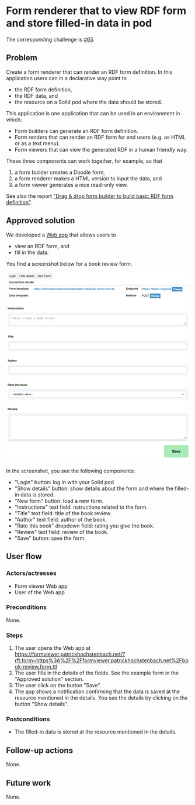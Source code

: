 <!--
Fill in the WebIDs of the people below.
Leave this in comments!
It's possible to have multiple people per role.

Challenge/scenario creator:
  - https://patrickhochstenbach.net/profile/card#me
Solution creator:
  - https://patrickhochstenbach.net/profile/card#me
Report writer:
  - https://pieterheyvaert.com/#me
-->

# Form renderer that to view RDF form and store filled-in data in pod

The corresponding challenge is [#65](https://github.com/SolidLabResearch/Challenges/issues/65).

## Problem

Create a form renderer that can render an RDF form definition.
In this application users can in a declarative way point to 

- the RDF form definition, 
- the RDF data, and
- the resource on a Solid pod where the data should be stored.

This application is one application that can be used in an environment in which:

- Form builders can generate an RDF form definition.
- Form renders that can render an RDF form for end users (e.g. as HTML or as a text menu).
- Form viewers that can view the generated RDF in a human friendly way.

These three components can work together, for example, so that

1. a form builder creates a Doodle form,
2. a form renderer makes a HTML version to input the data, and
3. a form viewer generates a nice read-only view.

See also the report ["Drag & drop form builder to build basic RDF form definition"](./drag-drop-form-builder-to-build-basic-rdf-form-definition.md).

## Approved solution

We developed a [Web app](https://github.com/phochste/FormViewer) 
that allows users to

- view an RDF form, and
- fill in the data.

You find a screenshot below for a book review form:

![Form renderer showing the fields of a form for book review](img/form-renderer.png)

In the screenshot, you see the following components:

- "Login" button: log in with your Solid pod.
- "Show details" button: show details about the form and where the filled-in data is stored.
- "New form" button: load a new form.
- "Instructions" text field:  nstructions related to the form.
- "Title" text field: title of the book review.
- "Author" text field: author of the book.
- "Rate this book" dropdown field: rating you give the book.
- "Review" text field: review of the book.
- "Save" button: save the form.

## User flow

<!--
Describe a concrete user flow with the approved solution.
Complete the following sections:
-->

### Actors/actresses

- Form viewer Web app
- User of the Web app

### Preconditions

None.

### Steps

1. The user opens the Web app at https://formviewer.patrickhochstenbach.net/?rft.form=https%3A%2F%2Fformviewer.patrickhochstenbach.net%2Fbook-review.form.ttl
2. The user fills in the details of the fields. See the example form in the "Approved solution" section.
3. The user click on the button "Save".
4. The app shows a notification confirming that the data is saved at the resource mentioned in the details.
You see the details by clicking on the button "Show details".

### Postconditions

- The filled-in data is stored at the resource mentioned in the details.

## Follow-up actions

None.

## Future work

None.
